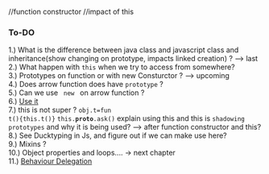 
//function constructor
//impact of this


### To-DO
1.) What is the difference between java class and javascript class and inheritance(show changing on prototype, impacts linked creation) ?  --> last <br/>
2.) What happen with <code>this</code> when we try to access from somewhere?  <br/>
3.) Prototypes on function or with new Consturctor ? --> upcoming <br/>
4.) Does arrow function does have <code>prototype</code> ? <br/>
5.) Can we use <code> new </code> on arrow function ?  <br/>
6.) [Use it](https://developer.mozilla.org/en-US/docs/Web/JavaScript/Reference/Global_Objects/Object/proto) <br/>
7.) this is not super ? <code>obj.t=fun t(){this.t()}</code> <code>this.__proto__.ask()</code> explain using this and this is <code>shadowing prototypes</code> and why it is being used? --> after function constructor and this? <br/>
8.) See Ducktyping in Js, and figure out if we can make use here? <br/>
9.) Mixins ? <br/>
10.) Object properties and loops....  -> next chapter <br/>
11.) [Behaviour Delegation](https://www.google.com/search?q=Delgation+oriented+design+i+js&rlz=1C5GCEM_enIN1006IN1006&ei=8teHYpPgHcLTz7sP4fGemA0&ved=0ahUKEwiTod_21O73AhXC6XMBHeG4B9MQ4dUDCA4&uact=5&oq=Delgation+oriented+design+i+js&gs_lcp=Cgdnd3Mtd2l6EAMyBwghEAoQoAEyCAghEB4QFhAdOgcIABBHELADOhQIABDqAhC0AhCKAxC3AxDUAxDlAjoFCC4QkQI6BQgAEJECOgsIABCABBCxAxCDAToFCAAQgAQ6CAguELEDEIMBOhEILhCABBCxAxCDARDHARDRAzoFCC4QgAQ6CwguEIAEEMcBEKMCOgQIABBDOgoILhDHARDRAxBDOhAILhCxAxDHARCjAhDUAhBDOggILhCABBCxAzoLCC4QgAQQxwEQrwE6CggAELEDEIMBEAo6BwguELEDEAo6CAguEIAEENQCOg0ILhCxAxCDARDUAhAKOgQIABAKOgkIABAKEEYQ_wE6BwgAELEDEAo6BwgAELEDEEM6BAgAEA06BggAEA0QCjoGCAAQHhAWOggIABAeEA8QFjoICAAQHhAIEA06CggAEB4QDxAIEA06BggAEB4QDToICAAQHhANEAU6CgghEB4QDxAWEB1KBAhBGABKBAhGGABQxgJYlU5g0k9oAnABeAKAAZYCiAHVRZIBBzAuMTAuMzGYAQCgAQGwAQrIAQjAAQE&sclient=gws-wiz) <br/>
